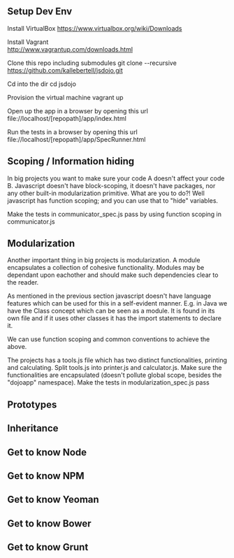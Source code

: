 Setup Dev Env
-------------

Install VirtualBox
    https://www.virtualbox.org/wiki/Downloads
    

Install Vagrant    
    http://www.vagrantup.com/downloads.html 
    

Clone this repo including submodules
    git clone --recursive https://github.com/kallebertell/jsdojo.git
    

Cd into the dir
    cd jsdojo
    

Provision the virtual machine
    vagrant up

Open up the app in a browser by opening this url
    file://localhost/[repopath]/app/index.html

Run the tests in a browser by opening this url
    file://localhost/[repopath]/app/SpecRunner.html



Scoping / Information hiding
-------------------------
In big projects you want to make sure your code A doesn't affect your code B.
Javascript doesn't have block-scoping, it doesn't have packages, nor any other built-in modularization primitive.
What are you to do?!
Well javascript has function scoping; and you can use that to "hide" variables.

Make the tests in communicator_spec.js pass by using function scoping in communicator.js



Modularization
-------------------------
Another important thing in big projects is modularization. 
A module encapsulates a collection of cohesive functionality.
Modules may be dependant upon eachother and should make such dependencies clear to the reader.

As mentioned in the previous section javascript doesn't have language features which can be used for this in a self-evident manner. E.g. in Java we have the Class concept which can be seen as a module. It is found in its own file and if it uses other classes it has the import statements to declare it.

We can use function scoping and common conventions to achieve the above.

The projects has a tools.js file which has two distinct functionalities, printing and calculating.
Split tools.js into printer.js and calculator.js.
Make sure the functionalities are encapsulated (doesn't pollute global scope, besides the "dojoapp" namespace). 
Make the tests in modularization_spec.js pass


Prototypes
-------------------------


Inheritance
-------------------------


Get to know Node
-------------------------


Get to know NPM
-------------------------


Get to know Yeoman
-------------------------


Get to know Bower
-------------------------


Get to know Grunt
-------------------------

